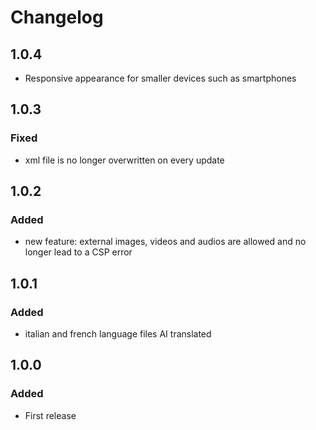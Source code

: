 # Changelog

## 1.0.4
- Responsive appearance for smaller devices such as smartphones

## 1.0.3

### Fixed
- xml file is no longer overwritten on every update

## 1.0.2

### Added
- new feature: external images, videos and audios are allowed and no longer lead to a CSP error

## 1.0.1

### Added
- italian and french language files AI translated

## 1.0.0

### Added

- First release
